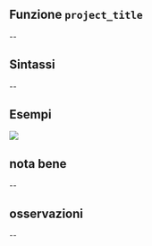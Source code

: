 ## Funzione `project_title`

--

## Sintassi

--

## Esempi

![](/img/variabili/project_title/project_title1.png)

## nota bene

--

## osservazioni

--